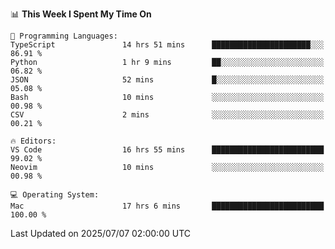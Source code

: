 <!--START_SECTION:waka-->
📊 **This Week I Spent My Time On** 

```text
💬 Programming Languages: 
TypeScript               14 hrs 51 mins      ██████████████████████░░░   86.91 % 
Python                   1 hr 9 mins         ██░░░░░░░░░░░░░░░░░░░░░░░   06.82 % 
JSON                     52 mins             █░░░░░░░░░░░░░░░░░░░░░░░░   05.08 % 
Bash                     10 mins             ░░░░░░░░░░░░░░░░░░░░░░░░░   00.98 % 
CSV                      2 mins              ░░░░░░░░░░░░░░░░░░░░░░░░░   00.21 % 

🔥 Editors: 
VS Code                  16 hrs 55 mins      █████████████████████████   99.02 % 
Neovim                   10 mins             ░░░░░░░░░░░░░░░░░░░░░░░░░   00.98 % 

💻 Operating System: 
Mac                      17 hrs 6 mins       █████████████████████████   100.00 % 
```


 Last Updated on 2025/07/07 02:00:00 UTC
<!--END_SECTION:waka-->
